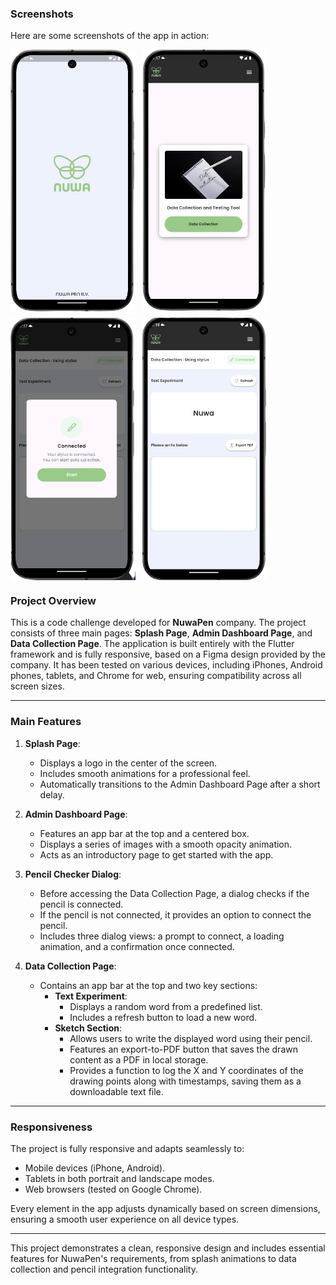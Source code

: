 ### Screenshots

Here are some screenshots of the app in action:

<div style="display: flex; flex-wrap: wrap; gap: 10px;">
  <img src="https://github.com/TheSam912/nuwa_code_assginment/blob/main/assets/screenshots/splash.png" alt="Splash Screen" width="200">
  <img src="https://github.com/TheSam912/nuwa_code_assginment/blob/main/assets/screenshots/dashboard.png" alt="Admin Dashboard" width="200">
  <img src="https://github.com/TheSam912/nuwa_code_assginment/blob/main/assets/screenshots/dialog.png" alt="Pencil Checker Dialog" width="200">
  <img src="https://github.com/TheSam912/nuwa_code_assginment/blob/main/assets/screenshots/collection.png" alt="Data Collection Page" width="200">
</div>

### Project Overview

This is a code challenge developed for **NuwaPen** company. The project consists of three main pages: **Splash Page**, **Admin Dashboard Page**, and **Data Collection Page**. The application is built entirely with the Flutter framework and is fully responsive, based on a Figma design provided by the company. It has been tested on various devices, including iPhones, Android phones, tablets, and Chrome for web, ensuring compatibility across all screen sizes.

---

### Main Features

1. **Splash Page**:
   - Displays a logo in the center of the screen.
   - Includes smooth animations for a professional feel.
   - Automatically transitions to the Admin Dashboard Page after a short delay.

2. **Admin Dashboard Page**:
   - Features an app bar at the top and a centered box.
   - Displays a series of images with a smooth opacity animation.
   - Acts as an introductory page to get started with the app.

3. **Pencil Checker Dialog**:
   - Before accessing the Data Collection Page, a dialog checks if the pencil is connected.
   - If the pencil is not connected, it provides an option to connect the pencil.
   - Includes three dialog views: a prompt to connect, a loading animation, and a confirmation once connected.

4. **Data Collection Page**:
   - Contains an app bar at the top and two key sections:
     - **Text Experiment**:
       - Displays a random word from a predefined list.
       - Includes a refresh button to load a new word.
     - **Sketch Section**:
       - Allows users to write the displayed word using their pencil.
       - Features an export-to-PDF button that saves the drawn content as a PDF in local storage.
       - Provides a function to log the X and Y coordinates of the drawing points along with timestamps, saving them as a downloadable text file.

---

### Responsiveness

The project is fully responsive and adapts seamlessly to:
- Mobile devices (iPhone, Android).
- Tablets in both portrait and landscape modes.
- Web browsers (tested on Google Chrome).

Every element in the app adjusts dynamically based on screen dimensions, ensuring a smooth user experience on all device types.

---

This project demonstrates a clean, responsive design and includes essential features for NuwaPen's requirements, from splash animations to data collection and pencil integration functionality.

